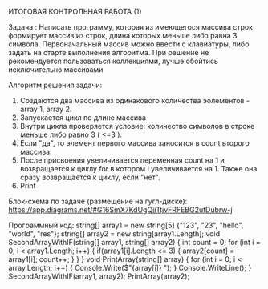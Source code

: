 ИТОГОВАЯ КОНТРОЛЬНАЯ РАБОТА (1)

Задача : 
Написать программу, которая из имеющегося массива строк формирует массив из строк, длина которых меньше либо равна 3 символа. 
Первоначальный массив можно ввести с клавиатуры, либо задать на старте выполнения алгоритма. 
При решение не рекомендуется пользоваться коллекциями, лучше обойтись исключительно массивами

Алгоритм решения задачи:
1. Создаются два массива из одинакового количества эолементов - array 1, array 2.
2. Запускается цикл по длине массива
3. Внутри цикла проверяется условие: количество символов в строке меньше либо равно 3 ( <=3 ). 
4. Если "да", то элемент первого массива заносится в count второго массива. 
5. После присвоения увеличивается переменная count на 1 и возвращается к циклу for в котором i увеличивается на 1. Также она сразу возвращается к циклу, если "нет".
6. Print 




Блок-схема по задаче (размещение на гугл-диске):
 https://app.diagrams.net/#G16SmX7KdUgQjjTtjvFRFEBG2utDubrw-j



Программный код:
string[] array1 = new string[5] {"123", "23", "hello", "world", "res"};
string[] array2 = new string[array1.Length];
void SecondArrayWithIF(string[] array1, string[] array2)
{
    int count = 0;
    for (int i = 0; i < array1.Length; i++)
    {
    if(array1[i].Length <= 3)
        {
        array2[count] = array1[i];
        count++;
        }
    }
}
void PrintArray(string[] array)
{
    for (int i = 0; i < array.Length; i++)
    {
        Console.Write($"{array[i]} ");
    }
    Console.WriteLine();
}
SecondArrayWithIF(array1, array2);
PrintArray(array2);
